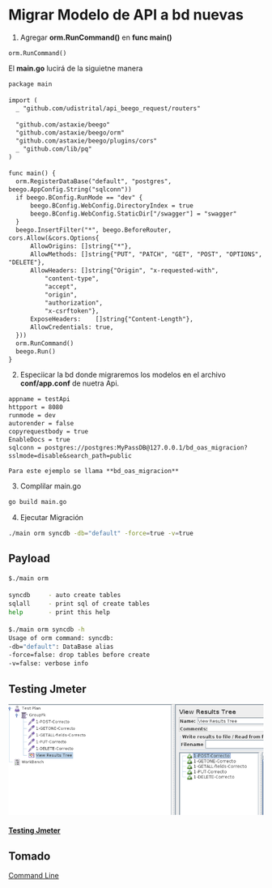 # Migrar Modelo de API a bd nuevas

1. Agregar **orm.RunCommand()**  en **func main()**

  ```golang
  orm.RunCommand()
  ```

  El **main.go** lucirá de la siguietne manera

  ```golang
  package main

  import (
  	_ "github.com/udistrital/api_beego_request/routers"

  	"github.com/astaxie/beego"
  	"github.com/astaxie/beego/orm"
  	"github.com/astaxie/beego/plugins/cors"
  	_ "github.com/lib/pq"
  )

  func main() {
  	orm.RegisterDataBase("default", "postgres", beego.AppConfig.String("sqlconn"))
  	if beego.BConfig.RunMode == "dev" {
  		beego.BConfig.WebConfig.DirectoryIndex = true
  		beego.BConfig.WebConfig.StaticDir["/swagger"] = "swagger"
  	}
  	beego.InsertFilter("*", beego.BeforeRouter, cors.Allow(&cors.Options{
  		AllowOrigins: []string{"*"},
  		AllowMethods: []string{"PUT", "PATCH", "GET", "POST", "OPTIONS", "DELETE"},
  		AllowHeaders: []string{"Origin", "x-requested-with",
  			"content-type",
  			"accept",
  			"origin",
  			"authorization",
  			"x-csrftoken"},
  		ExposeHeaders:    []string{"Content-Length"},
  		AllowCredentials: true,
  	}))
  	orm.RunCommand()
  	beego.Run()
  }
  ```

2. Especiicar la bd donde migraremos los modelos en el archivo **conf/app.conf** de nuetra Api.

  ```golang
  appname = testApi
  httpport = 8080
  runmode = dev
  autorender = false
  copyrequestbody = true
  EnableDocs = true
  sqlconn = postgres://postgres:MyPassDB@127.0.0.1/bd_oas_migracion?sslmode=disable&search_path=public
  ```

    Para este ejemplo se llama **bd_oas_migracion**

3. Complilar main.go

  ```bash
  go build main.go
  ```

4. Ejecutar Migración

  ```bash
  ./main orm syncdb -db="default" -force=true -v=true
  ```

## Payload

```bash
$./main orm

syncdb     - auto create tables
sqlall     - print sql of create tables
help       - print this help

$./main orm syncdb -h
Usage of orm command: syncdb:
-db="default": DataBase alias
-force=false: drop tables before create
-v=false: verbose info
  ```

## Testing Jmeter

![Test Usuario Rol FK](/generacion_de_apis/img/usuario_rol_fk.png)

#### [Testing Jmeter](/generacion_de_apis/src/beegoUsuarioRolTestFK.jmx)

## Tomado
[Command Line](https://beego.me/docs/mvc/model/cmd.md#command-line)
